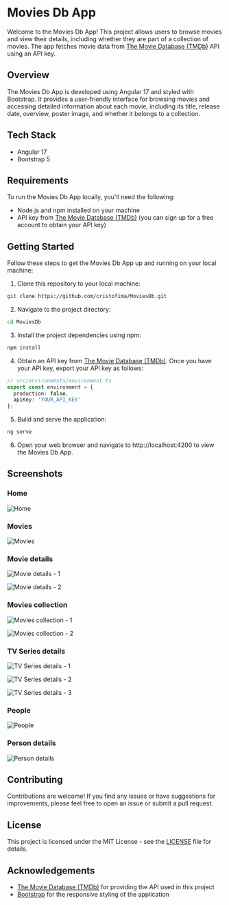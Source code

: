 # Movies Db App

Welcome to the Movies Db App! This project allows users to browse movies and view their details, including whether they are part of a collection of movies. The app fetches movie data from [The Movie Database (TMDb)](https://themoviedb.org/) API using an API key.

## Overview
The Movies Db App is developed using Angular 17 and styled with Bootstrap. It provides a user-friendly interface for browsing movies and accessing detailed information about each movie, including its title, release date, overview, poster image, and whether it belongs to a collection.

## Tech Stack
- Angular 17
- Bootstrap 5

## Requirements
To run the Movies Db App locally, you'll need the following:

- Node.js and npm installed on your machine
- API key from [The Movie Database (TMDb)](https://developer.themoviedb.org/) (you can sign up for a free account to obtain your API key)

## Getting Started
Follow these steps to get the Movies Db App up and running on your local machine:

1. Clone this repository to your local machine:

```bash
git clone https://github.com/cristofima/MoviesDb.git
```

2. Navigate to the project directory:

```bash
cd MoviesDb
```

3. Install the project dependencies using npm:

```bash
npm install
```

4. Obtain an API key from [The Movie Database (TMDb)](https://developer.themoviedb.org/). Once you have your API key, export your API key as follows:

```typescript
// src/environments/environment.ts
export const environment = {
  production: false,
  apiKey: 'YOUR_API_KEY'
};
```

5. Build and serve the application:

```bash
ng serve
```

6. Open your web browser and navigate to http://localhost:4200 to view the Movies Db App.


## Screenshots

### Home

![Home](docs/home.PNG)

### Movies

![Movies](docs/movies.PNG)

### Movie details

![Movie details - 1](docs/movie-details.PNG)

![Movie details - 2](docs/movie-details-2.PNG)

### Movies collection

![Movies collection - 1](docs/movies-collection.PNG)

![Movies collection - 2](docs/movies-collection-2.PNG)

### TV Series details

![TV Series details - 1](docs/tv-details.PNG)

![TV Series details - 2](docs/tv-details-2.PNG)

![TV Series details - 3](docs/tv-details-3.PNG)

### People

![People](docs/people.PNG)

### Person details

![Person details](docs/person-details.PNG)

## Contributing
Contributions are welcome! If you find any issues or have suggestions for improvements, please feel free to open an issue or submit a pull request.

## License
This project is licensed under the MIT License - see the [LICENSE](https://github.com/cristofima/MoviesDb/blob/master/LICENSE) file for details.

## Acknowledgements
- [The Movie Database (TMDb)](https://developer.themoviedb.org/) for providing the API used in this project
- [Bootstrap](https://getbootstrap.com/) for the responsive styling of the application
